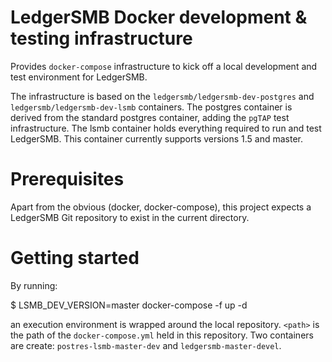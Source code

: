 # LedgerSMB Docker development & testing infrastructure

Provides `docker-compose` infrastructure to kick off a local development
and test environment for LedgerSMB.

The infrastructure is based on the `ledgersmb/ledgersmb-dev-postgres` and
`ledgersmb/ledgersmb-dev-lsmb` containers. The postgres container is
derived from the standard postgres container, adding the `pgTAP` test
infrastructure. The lsmb container holds everything required to run and
test LedgerSMB. This container currently supports versions 1.5 and master.

# Prerequisites

Apart from the obvious (docker, docker-compose), this project expects
a LedgerSMB Git repository to exist in the current directory.

# Getting started

By running:

   $ LSMB_DEV_VERSION=master docker-compose -f <path> up -d


an execution environment is wrapped around the local repository. `<path>`
is the path of the `docker-compose.yml` held in this repository. Two
containers are create: `postres-lsmb-master-dev` and `ledgersmb-master-devel`.


